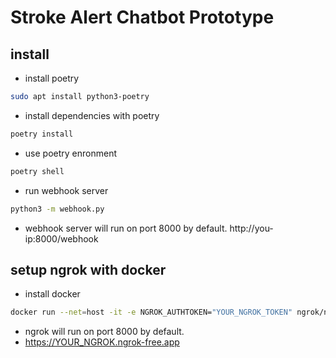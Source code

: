 # Stroke Alert Chatbot Prototype

##  install 

- install  poetry 
```bash 
sudo apt install python3-poetry
```

-  install dependencies with poetry 
```bash
poetry install  
``` 

- use poetry enronment 
```bash
poetry shell
``` 

- run webhook server 
```bash
python3 -m webhook.py
```  
- webhook server will run on port 8000 by default.
http://you-ip:8000/webhook


##  setup  ngrok with docker  

-  install docker 
```bash
docker run --net=host -it -e NGROK_AUTHTOKEN="YOUR_NGROK_TOKEN" ngrok/ngrok:latest http 8000
```
-  ngrok will run on port 8000 by default.
-  https://YOUR_NGROK.ngrok-free.app
